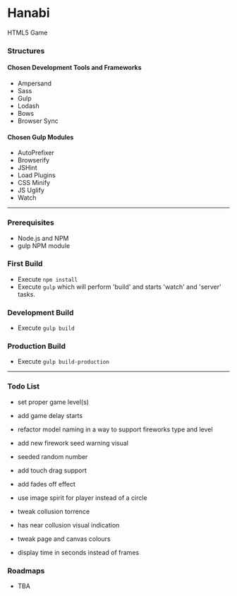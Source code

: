 
# Hanabi
HTML5 Game

### Structures

#### Chosen Development Tools and Frameworks
* Ampersand
* Sass
* Gulp
* Lodash
* Bows
* Browser Sync

#### Chosen Gulp Modules
* AutoPrefixer
* Browserify
* JSHint
* Load Plugins
* CSS Minify
* JS Uglify
* Watch

---

### Prerequisites
* Node.js and NPM
* gulp NPM module


### First Build
* Execute `npm install`
* Execute `gulp` which will perform 'build' and starts 'watch' and 'server' tasks.


### Development Build
* Execute `gulp build`

### Production Build
* Execute `gulp build-production`

---

### Todo List

* set proper game level(s)
* add game delay starts
* refactor model naming in a way to support fireworks type and level
* add new firework seed warning visual
* seeded random number

* add touch drag support
* add fades off effect
* use image spirit for player instead of a circle
* tweak collusion torrence
* has near collusion visual indication
* tweak page and canvas colours

* display time in seconds instead of frames

### Roadmaps
* TBA
